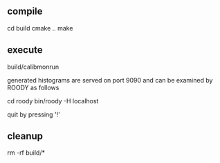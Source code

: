 ## compile

cd build
cmake ..
make

## execute

build/calibmonrun

generated histograms are served on port 9090 and can be examined by
ROODY as follows

cd roody
bin/roody -H localhost

quit by pressing '!'

## cleanup

rm -rf build/*
